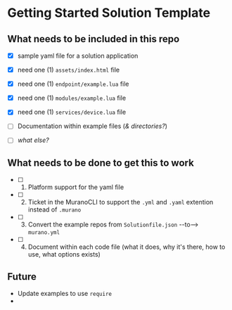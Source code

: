 # Getting Started Solution Template


## What needs to be included in this repo

- [x] sample yaml file for a solution application
- [x] need one (1) `assets/index.html` file
- [x] need one (1) `endpoint/example.lua` file
- [x] need one (1) `modules/example.lua` file
- [x] need one (1) `services/device.lua` file
- [ ] Documentation within example files (_& directories?_)
- [ ] _what else?_


## What needs to be done to get this to work

- [ ] 1) Platform support for the yaml file
- [ ] 2) Ticket in the MuranoCLI to support the `.yml` and `.yaml` extention instead of `.murano`
- [ ] 3) Convert the example repos from `Solutionfile.json` --to--> `murano.yml`
- [ ] 4) Document within each code file (what it does, why it's there, how to use, what options exists)


## Future

- Update examples to use `require`
- 
